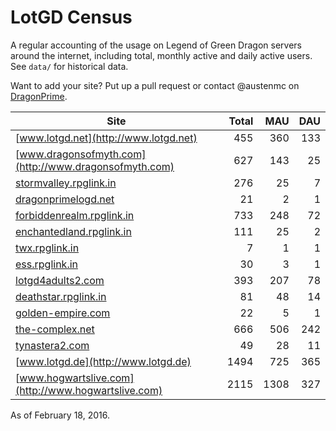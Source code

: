 # LotGD Census
A regular accounting of the usage on Legend of Green Dragon servers around the internet, including total, monthly active and daily active users. See `data/` for historical data.

Want to add your site? Put up a pull request or contact @austenmc on [DragonPrime](http://dragonprime.net).


Site | Total | MAU | DAU
--- | ---:| ---:| ---:
[www.lotgd.net](http://www.lotgd.net)|455|360|133
[www.dragonsofmyth.com](http://www.dragonsofmyth.com)|627|143|25
[stormvalley.rpglink.in](http://stormvalley.rpglink.in)|276|25|7
[dragonprimelogd.net](http://dragonprimelogd.net)|21|2|1
[forbiddenrealm.rpglink.in](http://forbiddenrealm.rpglink.in)|733|248|72
[enchantedland.rpglink.in](http://enchantedland.rpglink.in)|111|25|2
[twx.rpglink.in](http://twx.rpglink.in)|7|1|1
[ess.rpglink.in](http://ess.rpglink.in)|30|3|1
[lotgd4adults2.com](http://lotgd4adults2.com)|393|207|78
[deathstar.rpglink.in](http://deathstar.rpglink.in)|81|48|14
[golden-empire.com](http://golden-empire.com)|22|5|1
[the-complex.net](http://the-complex.net)|666|506|242
[tynastera2.com](http://tynastera2.com)|49|28|11
[www.lotgd.de](http://www.lotgd.de)|1494|725|365
[www.hogwartslive.com](http://www.hogwartslive.com)|2115|1308|327

As of February 18, 2016.
